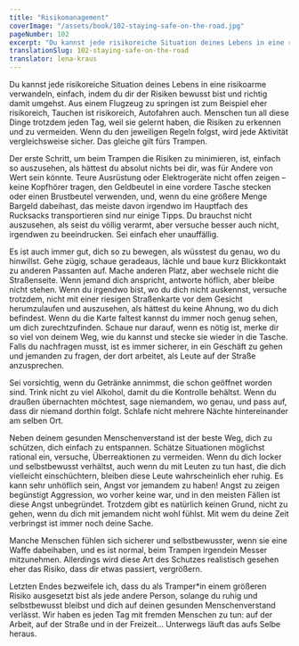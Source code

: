 ```yaml
---
title: "Risikomanagement"
coverImage: "/assets/book/102-staying-safe-on-the-road.jpg"
pageNumber: 102
excerpt: "Du kannst jede risikoreiche Situation deines Lebens in eine risikoarme verwandeln, einfach, indem du dir der Risiken bewusst bist und richtig damit umgehst."
translationSlug: 102-staying-safe-on-the-road
translator: lena-kraus
---
```


Du kannst jede risikoreiche Situation deines Lebens in eine risikoarme verwandeln, einfach, indem du dir der Risiken bewusst bist und richtig damit umgehst. Aus einem Flugzeug zu springen ist zum Beispiel eher risikoreich, Tauchen ist risikoreich, Autofahren auch. Menschen tun all diese Dinge trotzdem jeden Tag, weil sie gelernt haben, die Risiken zu erkennen und zu vermeiden. Wenn du den jeweiligen Regeln folgst, wird jede Aktivität vergleichsweise sicher. Das gleiche gilt fürs Trampen.

Der erste Schritt, um beim Trampen die Risiken zu minimieren, ist, einfach so auszusehen, als hättest du absolut nichts bei dir, was für Andere von Wert sein könnte. Teure Ausrüstung oder Elektrogeräte nicht offen zeigen – keine Kopfhörer tragen, den Geldbeutel in eine vordere Tasche stecken oder einen Brustbeutel verwenden, und, wenn du eine größere Menge Bargeld dabeihast, das meiste davon irgendwo im Hauptfach des Rucksacks transportieren sind nur einige Tipps. Du brauchst nicht auszusehen, als seist du völlig verarmt, aber versuche besser auch nicht, irgendwen zu beeindrucken. Sei einfach eher unauffällig.

Es ist auch immer gut, dich so zu bewegen, als wüsstest du genau, wo du hinwillst. Gehe zügig, schaue geradeaus, lächle und baue kurz Blickkontakt zu anderen Passanten auf. Mache anderen Platz, aber wechsele nicht die Straßenseite. Wenn jemand dich anspricht, antworte höflich, aber bleibe nicht stehen. Wenn du irgendwo bist, wo du dich nicht auskennst, versuche trotzdem, nicht mit einer riesigen Straßenkarte vor dem Gesicht herumzulaufen und auszusehen, als hättest du keine Ahnung, wo du dich befindest. Wenn du die Karte faltest kannst du immer noch genug sehen, um dich zurechtzufinden. Schaue nur darauf, wenn es nötig ist, merke dir so viel von deinem Weg, wie du kannst und stecke sie wieder in die Tasche. Falls du nachfragen musst, ist es immer sicherer, in ein Geschäft zu gehen und jemanden zu fragen, der dort arbeitet, als Leute auf der Straße anzusprechen.

Sei vorsichtig, wenn du Getränke annimmst, die schon geöffnet worden sind. Trink nicht zu viel Alkohol, damit du die Kontrolle behältst. Wenn du draußen übernachten möchtest, sage niemandem, wo genau, und pass auf, dass dir niemand dorthin folgt. Schlafe nicht mehrere Nächte hintereinander am selben Ort.

Neben deinem gesunden Menschenverstand ist der beste Weg, dich zu schützen, dich einfach zu entspannen. Schätze Situationen möglichst rational ein, versuche, Überreaktionen zu vermeiden. Wenn du dich locker und selbstbewusst verhältst, auch wenn du mit Leuten zu tun hast, die dich vielleicht einschüchtern, bleiben diese Leute wahrscheinlich eher ruhig. Es kann sehr unhöflich sein, Angst vor jemandem zu haben! Angst zu zeigen begünstigt Aggression, wo vorher keine war, und in den meisten Fällen ist diese Angst unbegründet. Trotzdem gibt es natürlich keinen Grund, nicht zu gehen, wenn du dich mit jemandem nicht wohl fühlst. Mit wem du deine Zeit verbringst ist immer noch deine Sache.

Manche Menschen fühlen sich sicherer und selbstbewusster, wenn sie eine Waffe dabeihaben, und es ist normal, beim Trampen irgendein Messer mitzunehmen. Allerdings wird diese Art des Schutzes realistisch gesehen eher das Risiko, dass dir etwas passiert, vergrößern.

Letzten Endes bezweifele ich, dass du als Tramper\*in einem größeren Risiko ausgesetzt bist als jede andere Person, solange du ruhig und selbstbewusst bleibst und dich auf deinen gesunden Menschenverstand verlässt. Wir haben es jeden Tag mit fremden Menschen zu tun: auf der Arbeit, auf der Straße und in der Freizeit… Unterwegs läuft das aufs Selbe heraus.
